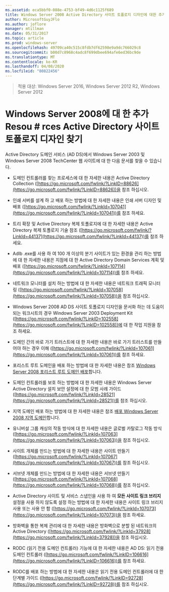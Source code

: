 ```yaml
---
ms.assetid: eca5bbf0-088e-4753-bf49-4d6c1125f689
title: Windows Server 2008 Active Directory 사이트 토폴로지 디자인에 대한 추가 리소스 찾기
author: MicrosoftGuyJFlo
ms.author: joflore
manager: mtillman
ms.date: 05/31/2017
ms.topic: article
ms.prod: windows-server
ms.openlocfilehash: 49709ca40c515c8fdb7df62598e9a9dc766029c8
ms.sourcegitcommit: b00d7c8968c4adc8f699dbee694afe6ed36bc9de
ms.translationtype: MT
ms.contentlocale: ko-KR
ms.lasthandoff: 04/08/2020
ms.locfileid: "80822456"
---
```

>적용 대상: Windows Server 2016, Windows Server 2012 R2, Windows Server 2012

# <a name="finding-additional-resources-for-windows-server-2008-active-directory-site-topology-design"></a>Windows Server 2008에 대 한 추가 Resou # rces Active Directory 사이트 토폴로지 디자인 찾기

Active Directory 도메인 서비스 (AD DS)에서 Windows Server 2003 및 Windows Server 2008 TechCenter 웹 사이트에 대 한 다음 문서를 찾을 수 있습니다.  
  
-   도메인 컨트롤러를 찾는 프로세스에 대 한 자세한 내용은 Active Directory Collection ([https://go.microsoft.com/fwlink/?LinkID=88626](https://go.microsoft.com/fwlink/?LinkID=88626))을 참조 하십시오.  
  
-   인쇄 서버를 설계 하 고 배포 하는 방법에 대 한 자세한 내용은 인쇄 서버 디자인 및 배포 ([https://go.microsoft.com/fwlink/?LinkId=107041](https://go.microsoft.com/fwlink/?LinkId=107041))를 참조 하세요.  
  
-   트리 확장 및 Active Directory 복제 토폴로지에 대 한 자세한 내용은 Active Directory 복제 토폴로지 기술 참조 ([https://go.microsoft.com/fwlink/?LinkId=44137](https://go.microsoft.com/fwlink/?LinkId=44137))를 참조 하세요.  
  
-   Adlb .exe를 사용 하 여 100 개 이상의 분기 사이트가 있는 환경을 관리 하는 방법에 대 한 자세한 내용은 지점에 대 한 Active Directory Domain Services 계획 및 배포 ([https://go.microsoft.com/fwlink/?LinkId=107114](https://go.microsoft.com/fwlink/?LinkId=107114))를 참조 하세요.  
  
-   네트워크 모니터를 설치 하는 방법에 대 한 자세한 내용은 네트워크 트래픽 모니터링 ([https://go.microsoft.com/fwlink/?LinkId=107058](https://go.microsoft.com/fwlink/?LinkId=107058))을 참조 하십시오.  
  
-   Windows Server 2008 AD DS 사이트 토폴로지 디자인을 문서화 하는 데 도움이 되는 워크시트의 경우 Windows Server 2003 Deployment Kit ([https://go.microsoft.com/fwlink/?LinkID=102558](https://go.microsoft.com/fwlink/?LinkID=102558))에 대 한 작업 지원을 참조 하세요.  
  
-   도메인 간의 바로 가기 트러스트에 대 한 자세한 내용은 바로 가기 트러스트를 만들어야 하는 경우 이해 ([https://go.microsoft.com/fwlink/?LinkId=107061](https://go.microsoft.com/fwlink/?LinkId=107061))를 참조 하세요.  
  
-   포리스트 루트 도메인을 배포 하는 방법에 대 한 자세한 내용은 참조 [Windows Server 2008 포리스트 루트 도메인 배포](https://technet.microsoft.com/library/cc731174.aspx)합니다.  
  
-   도메인 컨트롤러를 보호 하는 방법에 대 한 자세한 내용은 Windows Server Active Directory 설치 보안 설정에 대 한 모범 사례 가이드 ([https://go.microsoft.com/fwlink/?LinkId=28521](https://go.microsoft.com/fwlink/?LinkId=28521))를 참조 하십시오.  
  
-   지역 도메인 배포 하는 방법에 대 한 자세한 내용은 참조 [배포 Windows Server 2008 지역 도메인](https://technet.microsoft.com/library/cc755118.aspx)합니다.  
  
-   유니버설 그룹 캐싱의 작동 방식에 대 한 자세한 내용은 글로벌 카탈로그 작동 방식 ([https://go.microsoft.com/fwlink/?LinkId=107063](https://go.microsoft.com/fwlink/?LinkId=107063))을 참조 하십시오.  
  
-   사이트 개체를 만드는 방법에 대 한 자세한 내용은 사이트 만들기 ([https://go.microsoft.com/fwlink/?LinkId=107067](https://go.microsoft.com/fwlink/?LinkId=107067))를 참조 하십시오.  
  
-   서브넷 개체를 만드는 방법에 대 한 자세한 내용은 서브넷 만들기 ([https://go.microsoft.com/fwlink/?LinkId=107068](https://go.microsoft.com/fwlink/?LinkId=107068))를 참조 하십시오.  
  
-   Active Directory 사이트 및 서비스 스냅인을 사용 하 여 **모든 사이트 링크 브리지** 설정을 사용 하지 않도록 설정 하는 방법에 대 한 자세한 내용은 사이트 링크 브리지 사용 또는 사용 안 함 ([https://go.microsoft.com/fwlink/?LinkId=107073](https://go.microsoft.com/fwlink/?LinkId=107073))을 참조 하세요.  
  
-   방화벽을 통한 복제 관리에 대 한 자세한 내용은 방화벽으로 분할 된 네트워크의 Active Directory ([https://go.microsoft.com/fwlink/?LinkId=37928](https://go.microsoft.com/fwlink/?LinkId=37928))을 참조 하십시오.  
  
-   RODC (읽기 전용 도메인 컨트롤러) 기능에 대 한 자세한 내용은 AD DS: 읽기 전용 도메인 컨트롤러 ([https://go.microsoft.com/fwlink/?LinkID=106616](https://go.microsoft.com/fwlink/?LinkID=106616))를 참조 하세요.  
  
-   RODC를 배포 하는 방법에 대 한 자세한 내용은 읽기 전용 도메인 컨트롤러에 대 한 단계별 가이드 ([https://go.microsoft.com/fwlink/?LinkID=92728](https://go.microsoft.com/fwlink/?LinkID=92728))를 참조 하십시오.  
  


